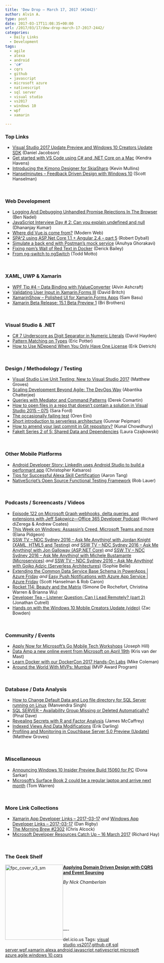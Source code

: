```yaml
---
title: 'Dew Drop – March 17, 2017 (#2442)'
author: Alvin A.
type: post
date: 2017-03-17T11:08:35+00:00
url: /2017/03/17/dew-drop-march-17-2017-2442/
categories:
  - Daily Links
  - Development
tags:
  - agile
  - alexa
  - android
  - 'c#'
  - cqrs
  - github
  - javascript
  - microsoft azure
  - nativescript
  - sql server
  - visual studio
  - vs2017
  - windows 10
  - wpf
  - xamarin

---
```

### <a name="top"></a>Top Links

  * <a href="https://blogs.msdn.microsoft.com/visualstudio/2017/03/16/visual-studio-2017-update-preview-and-windows-10-creators-update-sdk/" target="_blank">Visual Studio 2017 Update Preview and Windows 10 Creators Update SDK</a> (Daniel Jacobson)
  * <a href="https://channel9.msdn.com/Blogs/dotnet/Get-started-VSCode-NET-Core-Mac?WT.mc_id=DX_MVP4025064" target="_blank">Get started with VS Code using C# and .NET Core on a Mac</a> (Kendra Havens)
  * <a href="https://blog.xamarin.com/introducing-the-kimono-designer-for-skiasharp/" target="_blank">Introducing the Kimono Designer for SkiaSharp</a> (Kevin Mullins)
  * <a href="http://www.hanselminutes.com/default.aspx?ShowID=18558" target="_blank">Hanselminutes &#8211; Feedback Driven Design with Windows 10</a> (Scott Hanselman)

&nbsp;

### <a name="web"></a>Web Development

  * <a href="https://www.bennadel.com/blog/3239-logging-and-debugging-unhandled-promise-rejections-in-the-browser.htm" target="_blank">Logging And Debugging Unhandled Promise Rejections In The Browser</a> (Ben Nadel)
  * <a href="https://debugmode.net/2017/03/17/javascript-interview-day-2-can-you-explain-undefined-and-null/" target="_blank">JavaScript Interview Day # 2: Can you explain undefined and null</a> (Dhananjay Kumar)
  * <a href="http://feedproxy.google.com/~r/ModernWebHQ/~3/XNikjBtwCYk/" target="_blank">Where did Vue.js come from?</a> (Modern Web)
  * <a href="https://www.codeproject.com/Articles/1176561/SPA-using-ASP-Net-Core-plus-Angular-part" target="_blank">SPA^2 using ASP.Net Core 1.1 + Angular 2.4 &#8211; part 5</a> (Robert Dyball)
  * <a href="http://blog.getpostman.com/2017/03/16/simulate-a-back-end-with-postmans-mock-service/" target="_blank">Simulate a back end with Postman&#8217;s mock service</a> (Anuhya Ghorakavi)
  * <a href="https://derickbailey.com/2017/03/16/fixing-npms-wall-of-red-text-in-docker/" target="_blank">Fixing npm’s Wall of Red Text in Docker</a> (Derick Bailey)
  * <a href="http://developer.telerik.com/topics/web-development/from-ng-switch-to-ngswitch/" target="_blank">From ng-switch to ngSwitch</a> (Todd Motto)

&nbsp;

### <a name="silverlight"></a>XAML, UWP & Xamarin

  * <a href="http://www.wpf.tips/2017/03/wpf-tip-4-data-binding-with.html" target="_blank">WPF Tip #4 &#8211; Data Binding with IValueConverter</a> (Alvin Ashcraft)
  * <a href="http://www.davidbritch.com/2017/03/validating-user-input-in-xamarinforms_16.html" target="_blank">Validating User Input in Xamarin.Forms III</a> (David Britch)
  * <a href="http://developer.telerik.com/announcements/xamarinshow-polished-ui-xamarin-forms-apps/" target="_blank">XamarinShow – Polished UI for Xamarin.Forms Apps</a> (Sam Basu)
  * <a href="https://releases.xamarin.com/beta-release-15-1-beta-preview-1/" target="_blank">Xamarin Beta Release: 15.1 Beta Preview 1</a> (Bri Brothers)

&nbsp;

### Visual Studio & .NET

  * <a href="http://www.davidhayden.me:80/blog/csharp-7-underscore-as-digit-separator-in-numeric-literals" target="_blank">C# 7 Underscore as Digit Separator in Numeric Literals</a> (David Hayden)
  * <a href="http://pottereric.github.com/2017/03/16/Pattern-Matching-on-Types/" target="_blank">Pattern Matching on Types</a> (Eric Potter)
  * <a href="https://blog.ndepend.com/how-use-ndepend-one-license/" target="_blank">How to Use NDepend When You Only Have One License</a> (Erik Dietrich)

&nbsp;

### <a name="design"></a>Design / Methodology / Testing

  * <a href="http://feedproxy.google.com/~r/CrossCuttingConcerns/~3/NECuKw4EYs8/Visual-Studio-Live-Unit-Testing-New-to-Visual-Studio-2017" target="_blank">Visual Studio Live Unit Testing: New to Visual Studio 2017</a> (Matthew Groves)
  * <a href="https://dzone.com/articles/scaling-development-beyond-agile-the-devops-way?utm_medium=feed&utm_source=feedpress.me&utm_campaign=Feed%3A+dzone%2Fdevops" target="_blank">Scaling Development Beyond Agile: The DevOps Way</a> (Abantika Chatterjee)
  * <a href="https://codeopinion.com/queries-with-mediator-and-command-patterns/" target="_blank">Queries with Mediator and Command Patterns</a> (Derek Comartin)
  * <a href="https://saraford.net/2017/03/16/how-to-open-files-in-a-repo-that-doesnt-contain-a-solution-in-visual-studio-2015-075/" target="_blank">How to open files in a repo that doesn’t contain a solution in Visual Studio 2015 – 075</a> (Sara Ford)
  * <a href="http://feedproxy.google.com/~r/AyendeRahien/~3/fT76gY3h9z0/the-occasionally-failing-test" target="_blank">The occasionally failing test</a> (Oren Eini)
  * <a href="http://feedproxy.google.com/~r/gunnarpeipman/~3/HN9ErSdRXOA/" target="_blank">Short introduction to serverless architecture</a> (Gunnar Peipman)
  * <a href="http://feedproxy.google.com/~r/kunal2383/~3/ageH1l4kDVw/git-cheatsheet-git-commit.html" target="_blank">How to amend your last commit in Git repository?</a> (Kunal Chowdhury)
  * <a href="https://blog.couchbase.com/fakeit-series-shared-data-dependencies/" target="_blank">FakeIt Series 2 of 5: Shared Data and Dependencies</a> (Laura Czajkowski)

&nbsp;

### <a name="mobile"></a>Other Mobile Platforms

  * <a href="http://feedproxy.google.com/~r/blogspot/hsDu/~3/jTfH8g8Ojcs/android-developer-story-linkedin-uses.html" target="_blank">Android Developer Story: LinkedIn uses Android Studio to build a performant app</a> (Christopher Katsaros)
  * <a href="https://developer.amazon.com/blogs/post/61d4a6ff-ed80-475a-b95e-d927989bc1de/tips-for-successful-alexa-skill-certification" target="_blank">Tips for Successful Alexa Skill Certification</a> (Aaron Tang)
  * <a href="https://www.nativescript.org/blog/nativescript-open-source-functional-testing-framework" target="_blank">NativeScript&#8217;s Open Source Functional Testing Framework</a> (Rob Lauer)

&nbsp;

### <a name="podcasts"></a>Podcasts / Screencasts / Videos

  * <a href="http://blogs.office.com/2017/03/16/episode-122-microsoft-graph-webhooks-delta-queries-extensions-jeff-sakowicz-office-365-developer-podcast/" target="_blank">Episode 122 on Microsoft Graph webhooks, delta queries, and extensions with Jeff Sakowicz—Office 365 Developer Podcast</a> (Richard diZerega & Andrew Coates)
  * <a href="http://blogs.windows.com/windowsexperience/2017/03/16/week-windows-assassins-creed-microsoft-teams/?WT.mc_id=DX_MVP4025064" target="_blank">This Week on Windows: Assassin’s Creed, Microsoft Teams and more</a> (Elana Pidgeon)
  * <a href="https://tv.ssw.com/7056/ndc-sydney-2016-ask-me-anything-with-jordan-knight-xaml-html5-and-testing" target="_blank">SSW TV &#8211; NDC Sydney 2016 &#8211; Ask Me Anything! with Jordan Knight (XAML, HTML5 and Testing)</a> _and_ <a href="https://tv.ssw.com/7065/ndc-sydney-2016-ask-me-anything-with-jon-galloway-asp-net-core" target="_blank">SSW TV &#8211; NDC Sydney 2016 – Ask Me Anything! with Jon Galloway (ASP.NET Core)</a> _and_ <a href="https://tv.ssw.com/7059/ndc-sydney-2016-ask-me-anything-with-michele-bustamante-microservices" target="_blank">SSW TV &#8211; NDC Sydney 2016 – Ask Me Anything! with Michele Bustamante (Microservices)</a> _and_ <a href="https://tv.ssw.com/7068/ndc-sydney-2016-ask-me-anything-with-gojko-adzic-serverless-architectures" target="_blank">SSW TV &#8211; NDC Sydney 2016 – Ask Me Anything! with Gojko Adzic (Serverless Architectures)</a> (Sophie Belle)
  * <a href="https://channel9.msdn.com/Shows/Azure-Friday/Extending-the-Common-Data-Service-Base-Schema-in-PowerApps?WT.mc_id=DX_MVP4025064" target="_blank">Extending the Common Data Service Base Schema in PowerApps | Azure Friday</a> _and_ <a href="https://channel9.msdn.com/Shows/Azure-Friday/Easy-Push-Notifications-with-Azure-App-Service?WT.mc_id=DX_MVP4025064" target="_blank">Easy Push Notifications with Azure App Service | Azure Friday</a> (Scott Hanselman & Rob Caron)
  * <a href="http://relay.fm/rocket/114" target="_blank">Rocket 114: Beauty and the Matrix</a> (Simone De Rochefort, Christina Warren & Brianna Wu)
  * <a href="http://feedproxy.google.com/~r/DeveloperTea/~3/UBo3MxSWoV4/62263-listener-question-can-i-lead-remotely-part-2" target="_blank">Developer Tea &#8211; Listener Question: Can I Lead Remotely? (part 2)</a> (Jonathan Cutrell)
  * <a href="http://feedproxy.google.com/~r/wmexperts/~3/agVrVekJtrA/hands-windows-10-mobile-creators-update-video" target="_blank">Hands on with the Windows 10 Mobile Creators Update (video)</a> (Zac Bowden)

&nbsp;

### <a name="events"></a>Community / Events

  * <a href="https://blog.xamarin.com/apply-now-for-microsofts-go-mobile-tech-workshops/" target="_blank">Apply Now for Microsoft’s Go Mobile Tech Workshops</a> (Joseph Hill)
  * <a href="http://blog.krisvandermast.com/DataAmpANewOnlineEventFromMicrosoftOnApril19th.aspx" target="_blank">Data Amp a new online event from Microsoft on April 19th</a> (Kris van der Mast)
  * <a href="https://blog.docker.com/2017/03/dockercon-2017-hands-labs/" target="_blank">Learn Docker with our DockerCon 2017 Hands-On Labs</a> (Mike Coleman)
  * <a href="https://blogs.msdn.microsoft.com/mvpawardprogram/2017/03/16/around-the-world-with-mvps-mumbai/" target="_blank">Around the World With MVPs: Mumbai</a> (MVP Award Program)

&nbsp;

### <a name="sql"></a>Database / Data Analysis

  * <a href="http://feedproxy.google.com/~r/MSSQLTips-LatestSqlServerTips/~3/WqBC6Aw-SD4/tip.asp" target="_blank">How to Change Default Data and Log file directory for SQL Server running on Linux</a> (Manvendra Singh)
  * <a href="https://blog.sqlauthority.com/2017/03/17/sql-server-availability-group-missing-deleted-automatically/" target="_blank">SQL SERVER – Availability Group Missing or Deleted Automatically?</a> (Pinal Dave)
  * <a href="https://visualstudiomagazine.com/articles/2017/03/01/revealing-secrets-r-factor-statistics.aspx" target="_blank">Revealing Secrets with R and Factor Analysis</a> (James McCaffrey)
  * <a href="http://feedproxy.google.com/~r/BrentOzar-SqlServerDba/~3/geUjgxEfoZk/" target="_blank">Indexed Views And Data Modifications</a> (Erik Darling)
  * <a href="http://blog.couchbase.com/profiling-monitoring-update/" target="_blank">Profiling and Monitoring in Couchbase Server 5.0 Preview (Update)</a> (Matthew Groves)

&nbsp;

### <a name="misc"></a>Miscellaneous

  * <a href="http://blogs.windows.com/windowsexperience/2017/03/16/announcing-windows-10-insider-preview-build-15060-pc/?WT.mc_id=DX_MVP4025064" target="_blank">Announcing Windows 10 Insider Preview Build 15060 for PC</a> (Dona Sarkar)
  * <a href="http://www.theverge.com/2017/3/16/14948262/microsoft-surface-book-2-specs-rumors" target="_blank">Microsoft&#8217;s Surface Book 2 could be a regular laptop and arrive next month</a> (Tom Warren)

&nbsp;

### <a name="links"></a>More Link Collections

  * <a href="http://allaboutxamarin.com/2017/03/xamarin-app-developer-links-2017-03-17/" target="_blank">Xamarin App Developer Links &#8211; 2017-03-17</a> _and_ <a href="http://windowsappdev.com/2017/03/windows-app-developer-links-2017-03-17/" target="_blank">Windows App Developer Links &#8211; 2017-03-17</a> (Dan Rigby)
  * <a href="http://feedproxy.google.com/~r/ReflectivePerspective/~3/SJAX90jgSrY/" target="_blank">The Morning Brew #2302</a> (Chris Alcock)
  * <a href="http://devproconnections.com/windows-development/microsoft-developer-resources-catch-16-march-2017" target="_blank">Microsoft Developer Resources Catch Up &#8211; 16 March 2017</a> (Richard Hay)

&nbsp;

### <a name="shelf"></a>The Geek Shelf

<a href="https://buildplease.com/pages/now-what/" target="_blank"><img loading="lazy" decoding="async" title="fpc_cover_v3_sm" style="border-top: 0px; border-right: 0px; background-image: none; border-bottom: 0px; float: left; padding-top: 0px; padding-left: 0px; border-left: 0px; margin: 0px 0px 10px; display: inline; padding-right: 0px" border="0" alt="fpc_cover_v3_sm" src="/wp-content/uploads/2017/03/fpc_cover_v3_sm.png" width="188" align="left" height="244" /></a>

**<a href="https://buildplease.com/pages/now-what/" target="_blank">Applying Domain Driven Design with CQRS and Event Sourcing</a>**

_By Nick Chamberlain_ 

&nbsp;

&nbsp;

&nbsp;

&nbsp;

&#8212;-

<div id="scid:77ECF5F8-D252-44F5-B4EB-D463C5396A79:47ab0fa9-9c9b-46cb-8299-de4d6a3f7f1f" class="wlWriterEditableSmartContent" style="float: none; padding-bottom: 0px; padding-top: 0px; padding-left: 0px; margin: 0px; display: inline; padding-right: 0px">
  del.icio.us Tags: <a href="http://del.icio.us/popular/visual+studio" rel="tag">visual studio</a>,<a href="http://del.icio.us/popular/vs2017" rel="tag">vs2017</a>,<a href="http://del.icio.us/popular/github" rel="tag">github</a>,<a href="http://del.icio.us/popular/c%23" rel="tag">c#</a>,<a href="http://del.icio.us/popular/sql+server" rel="tag">sql server</a>,<a href="http://del.icio.us/popular/wpf" rel="tag">wpf</a>,<a href="http://del.icio.us/popular/xamarin" rel="tag">xamarin</a>,<a href="http://del.icio.us/popular/alexa" rel="tag">alexa</a>,<a href="http://del.icio.us/popular/android" rel="tag">android</a>,<a href="http://del.icio.us/popular/javascript" rel="tag">javascript</a>,<a href="http://del.icio.us/popular/nativescript" rel="tag">nativescript</a>,<a href="http://del.icio.us/popular/microsoft+azure" rel="tag">microsoft azure</a>,<a href="http://del.icio.us/popular/agile" rel="tag">agile</a>,<a href="http://del.icio.us/popular/windows+10" rel="tag">windows 10</a>,<a href="http://del.icio.us/popular/cqrs" rel="tag">cqrs</a>
</div>